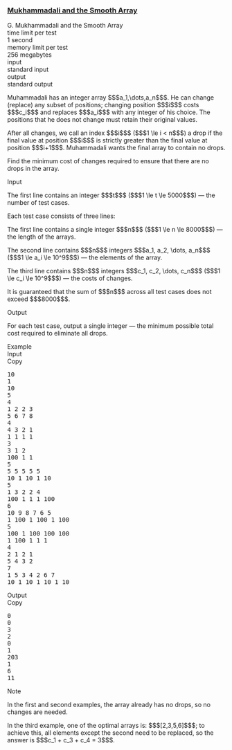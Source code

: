 <h3><a href="https://codeforces.com/contest/2167/problem/G" target="_blank" rel="noopener noreferrer">Mukhammadali and the Smooth Array</a></h3>

<div class="header"><div class="title">G. Mukhammadali and the Smooth Array</div><div class="time-limit"><div class="property-title">time limit per test</div>1 second</div><div class="memory-limit"><div class="property-title">memory limit per test</div>256 megabytes</div><div class="input-file input-standard"><div class="property-title">input</div>standard input</div><div class="output-file output-standard"><div class="property-title">output</div>standard output</div></div><div><p>Muhammadali has an integer array $$$a_1,\dots,a_n$$$. He can change (replace) any subset of positions; changing position $$$i$$$ costs $$$c_i$$$ and replaces $$$a_i$$$ with any integer of his choice. The positions that he does not change must retain their original values.</p><p>After all changes, we call an index $$$i$$$ ($$$1 \le i < n$$$) a <span class="tex-font-style-it">drop</span> if the final value at position $$$i$$$ is strictly greater than the final value at position $$$i+1$$$. Muhammadali wants the final array to contain no <span class="tex-font-style-it">drops</span>.</p><p>Find the minimum cost of changes required to ensure that there are no <span class="tex-font-style-it">drops</span> in the array.</p></div><div class="input-specification"><div class="section-title">Input</div><p>The first line contains an integer $$$t$$$ ($$$1 \le t \le 5000$$$) — the number of test cases.</p><p>Each test case consists of three lines:</p><p>The first line contains a single integer $$$n$$$ ($$$1 \le n \le 8000$$$) — the length of the arrays.</p><p>The second line contains $$$n$$$ integers $$$a_1, a_2, \dots, a_n$$$ ($$$1 \le a_i \le 10^9$$$) — the elements of the array.</p><p>The third line contains $$$n$$$ integers $$$c_1, c_2, \dots, c_n$$$ ($$$1 \le c_i \le 10^9$$$) — the costs of changes.</p><p>It is guaranteed that the sum of $$$n$$$ across all test cases does not exceed $$$8000$$$.</p></div><div class="output-specification"><div class="section-title">Output</div><p>For each test case, output a single integer — the minimum possible total cost required to eliminate all <span class="tex-font-style-it">drops</span>.</p></div><div class="sample-tests"><div class="section-title">Example</div><div class="sample-test"><div class="input"><div class="title">Input<div title="Copy" data-clipboard-target="#id005124427373278272" id="id005571653283229879" class="input-output-copier">Copy</div></div><pre id="id005124427373278272"><div class="test-example-line test-example-line-even test-example-line-0">10</div><div class="test-example-line test-example-line-odd test-example-line-1">1</div><div class="test-example-line test-example-line-odd test-example-line-1">10</div><div class="test-example-line test-example-line-odd test-example-line-1">5</div><div class="test-example-line test-example-line-even test-example-line-2">4</div><div class="test-example-line test-example-line-even test-example-line-2">1 2 2 3</div><div class="test-example-line test-example-line-even test-example-line-2">5 6 7 8</div><div class="test-example-line test-example-line-odd test-example-line-3">4</div><div class="test-example-line test-example-line-odd test-example-line-3">4 3 2 1</div><div class="test-example-line test-example-line-odd test-example-line-3">1 1 1 1</div><div class="test-example-line test-example-line-even test-example-line-4">3</div><div class="test-example-line test-example-line-even test-example-line-4">3 1 2</div><div class="test-example-line test-example-line-even test-example-line-4">100 1 1</div><div class="test-example-line test-example-line-odd test-example-line-5">5</div><div class="test-example-line test-example-line-odd test-example-line-5">5 5 5 5 5</div><div class="test-example-line test-example-line-odd test-example-line-5">10 1 10 1 10</div><div class="test-example-line test-example-line-even test-example-line-6">5</div><div class="test-example-line test-example-line-even test-example-line-6">1 3 2 2 4</div><div class="test-example-line test-example-line-even test-example-line-6">100 1 1 1 100</div><div class="test-example-line test-example-line-odd test-example-line-7">6</div><div class="test-example-line test-example-line-odd test-example-line-7">10 9 8 7 6 5</div><div class="test-example-line test-example-line-odd test-example-line-7">1 100 1 100 1 100</div><div class="test-example-line test-example-line-even test-example-line-8">5</div><div class="test-example-line test-example-line-even test-example-line-8">100 1 100 100 100</div><div class="test-example-line test-example-line-even test-example-line-8">1 100 1 1 1</div><div class="test-example-line test-example-line-odd test-example-line-9">4</div><div class="test-example-line test-example-line-odd test-example-line-9">2 1 2 1</div><div class="test-example-line test-example-line-odd test-example-line-9">5 4 3 2</div><div class="test-example-line test-example-line-even test-example-line-10">7</div><div class="test-example-line test-example-line-even test-example-line-10">1 5 3 4 2 6 7</div><div class="test-example-line test-example-line-even test-example-line-10">10 1 10 1 10 1 10</div></pre></div><div class="output"><div class="title">Output<div title="Copy" data-clipboard-target="#id0013259079143688124" id="id008844614388642386" class="input-output-copier">Copy</div></div><pre id="id0013259079143688124"><div class="test-example-line test-example-line-odd test-example-line-1">0</div><div class="test-example-line test-example-line-even test-example-line-2">0</div><div class="test-example-line test-example-line-odd test-example-line-3">3</div><div class="test-example-line test-example-line-even test-example-line-4">2</div><div class="test-example-line test-example-line-odd test-example-line-5">0</div><div class="test-example-line test-example-line-even test-example-line-6">1</div><div class="test-example-line test-example-line-odd test-example-line-7">203</div><div class="test-example-line test-example-line-even test-example-line-8">1</div><div class="test-example-line test-example-line-odd test-example-line-9">6</div><div class="test-example-line test-example-line-even test-example-line-10">11</div></pre></div></div></div><div class="note"><div class="section-title">Note</div><p>In the first and second examples, the array already has no <span class="tex-font-style-it">drops</span>, so no changes are needed.</p><p>In the third example, one of the optimal arrays is: $$$[2,3,5,6]$$$; to achieve this, all elements except the second need to be replaced, so the answer is $$$c_1 + c_3 + c_4 = 3$$$.</p></div>